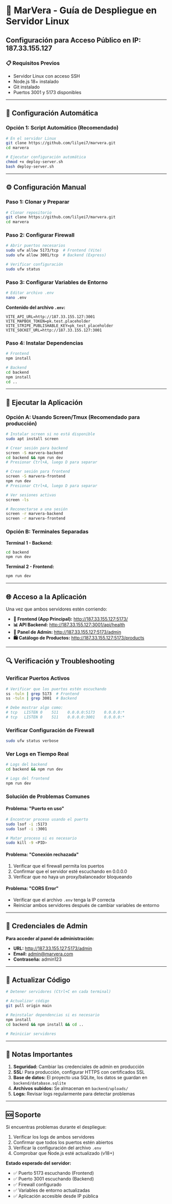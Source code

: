 # 🚀 MarVera - Guía de Despliegue en Servidor Linux

## Configuración para Acceso Público en IP: 187.33.155.127

### 📋 Requisitos Previos
- Servidor Linux con acceso SSH
- Node.js 18+ instalado
- Git instalado
- Puertos 3001 y 5173 disponibles

---

## 🔧 Configuración Automática

### Opción 1: Script Automático (Recomendado)

```bash
# En el servidor Linux
git clone https://github.com/lilyei7/marvera.git
cd marvera

# Ejecutar configuración automática
chmod +x deploy-server.sh
bash deploy-server.sh
```

---

## ⚙️ Configuración Manual

### Paso 1: Clonar y Preparar

```bash
# Clonar repositorio
git clone https://github.com/lilyei7/marvera.git
cd marvera
```

### Paso 2: Configurar Firewall

```bash
# Abrir puertos necesarios
sudo ufw allow 5173/tcp  # Frontend (Vite)
sudo ufw allow 3001/tcp  # Backend (Express)

# Verificar configuración
sudo ufw status
```

### Paso 3: Configurar Variables de Entorno

```bash
# Editar archivo .env
nano .env
```

**Contenido del archivo `.env`:**
```env
VITE_API_URL=http://187.33.155.127:3001
VITE_MAPBOX_TOKEN=pk.test.placeholder
VITE_STRIPE_PUBLISHABLE_KEY=pk_test_placeholder
VITE_SOCKET_URL=http://187.33.155.127:3001
```

### Paso 4: Instalar Dependencias

```bash
# Frontend
npm install

# Backend
cd backend
npm install
cd ..
```

---

## 🚀 Ejecutar la Aplicación

### Opción A: Usando Screen/Tmux (Recomendado para producción)

```bash
# Instalar screen si no está disponible
sudo apt install screen

# Crear sesión para backend
screen -S marvera-backend
cd backend && npm run dev
# Presionar Ctrl+A, luego D para separar

# Crear sesión para frontend
screen -S marvera-frontend
npm run dev
# Presionar Ctrl+A, luego D para separar

# Ver sesiones activas
screen -ls

# Reconectarse a una sesión
screen -r marvera-backend
screen -r marvera-frontend
```

### Opción B: Terminales Separadas

**Terminal 1 - Backend:**
```bash
cd backend
npm run dev
```

**Terminal 2 - Frontend:**
```bash
npm run dev
```

---

## 🌐 Acceso a la Aplicación

Una vez que ambos servidores estén corriendo:

- **🎨 Frontend (App Principal):** http://187.33.155.127:5173/
- **📊 API Backend:** http://187.33.155.127:3001/api/health
- **👑 Panel de Admin:** http://187.33.155.127:5173/admin
- **🛍️ Catálogo de Productos:** http://187.33.155.127:5173/products

---

## 🔍 Verificación y Troubleshooting

### Verificar Puertos Activos

```bash
# Verificar que los puertos estén escuchando
ss -tuln | grep 5173  # Frontend
ss -tuln | grep 3001  # Backend

# Debe mostrar algo como:
# tcp   LISTEN 0    511    0.0.0.0:5173    0.0.0.0:*
# tcp   LISTEN 0    511    0.0.0.0:3001    0.0.0.0:*
```

### Verificar Configuración de Firewall

```bash
sudo ufw status verbose
```

### Ver Logs en Tiempo Real

```bash
# Logs del backend
cd backend && npm run dev

# Logs del frontend
npm run dev
```

### Solución de Problemas Comunes

#### Problema: "Puerto en uso"
```bash
# Encontrar proceso usando el puerto
sudo lsof -i :5173
sudo lsof -i :3001

# Matar proceso si es necesario
sudo kill -9 <PID>
```

#### Problema: "Conexión rechazada"
1. Verificar que el firewall permita los puertos
2. Confirmar que el servidor esté escuchando en 0.0.0.0
3. Verificar que no haya un proxy/balanceador bloqueando

#### Problema: "CORS Error"
- Verificar que el archivo `.env` tenga la IP correcta
- Reiniciar ambos servidores después de cambiar variables de entorno

---

## 👤 Credenciales de Admin

**Para acceder al panel de administración:**
- **URL:** http://187.33.155.127:5173/admin
- **Email:** admin@marvera.com
- **Contraseña:** admin123

---

## 🔄 Actualizar Código

```bash
# Detener servidores (Ctrl+C en cada terminal)

# Actualizar código
git pull origin main

# Reinstalar dependencias si es necesario
npm install
cd backend && npm install && cd ..

# Reiniciar servidores
```

---

## 📝 Notas Importantes

1. **Seguridad:** Cambiar las credenciales de admin en producción
2. **SSL:** Para producción, configurar HTTPS con certificados SSL
3. **Base de datos:** El proyecto usa SQLite, los datos se guardan en `backend/database.sqlite`
4. **Archivos subidos:** Se almacenan en `backend/uploads/`
5. **Logs:** Revisar logs regularmente para detectar problemas

---

## 🆘 Soporte

Si encuentras problemas durante el despliegue:

1. Verificar los logs de ambos servidores
2. Confirmar que todos los puertos estén abiertos
3. Verificar la configuración del archivo `.env`
4. Comprobar que Node.js esté actualizado (v18+)

**Estado esperado del servidor:**
- ✅ Puerto 5173 escuchando (Frontend)
- ✅ Puerto 3001 escuchando (Backend)
- ✅ Firewall configurado
- ✅ Variables de entorno actualizadas
- ✅ Aplicación accesible desde IP pública

